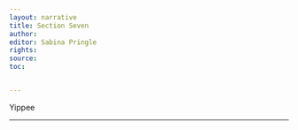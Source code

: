 ```yaml
---
layout: narrative
title: Section Seven
author:
editor: Sabina Pringle
rights:
source:
toc:


---
```


Yippee 

---
